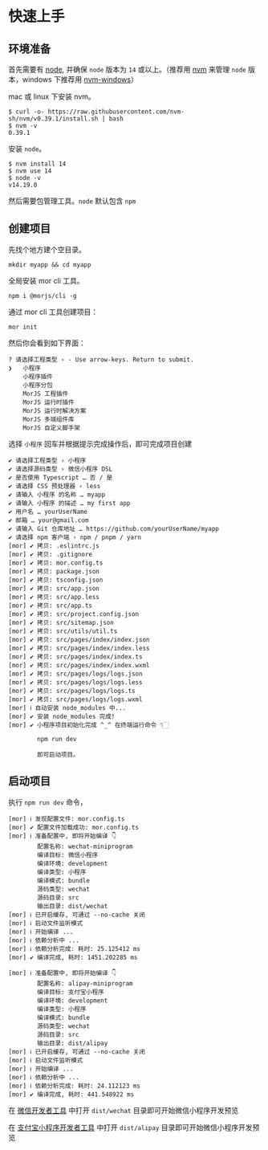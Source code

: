 # 快速上手

## 环境准备

首先需要有 [node](https://nodejs.org/zh-cn/), 并确保 `node` 版本为 `14` 或以上。（推荐用 [nvm](https://github.com/nvm-sh/nvm) 来管理 `node` 版本，windows 下推荐用 [nvm-windows](https://github.com/coreybutler/nvm-windows)）

mac 或 linux 下安装 nvm。

```
$ curl -o- https://raw.githubusercontent.com/nvm-sh/nvm/v0.39.1/install.sh | bash
$ nvm -v
0.39.1
```

安装 `node`。

```
$ nvm install 14
$ nvm use 14
$ node -v
v14.19.0
```

然后需要包管理工具。`node` 默认包含 `npm`

## 创建项目

先找个地方建个空目录。

```
mkdir myapp && cd myapp
```

全局安装 mor cli 工具。

```
npm i @morjs/cli -g
```

通过 mor cli 工具创建项目：

```
mor init
```

然后你会看到如下界面：

```
? 请选择工程类型 › - Use arrow-keys. Return to submit.
❯   小程序
    小程序插件
    小程序分包
    MorJS 工程插件
    MorJS 运行时插件
    MorJS 运行时解决方案
    MorJS 多端组件库
    MorJS 自定义脚手架
```

选择 `小程序` 回车并根据提示完成操作后，即可完成项目创建

```
✔ 请选择工程类型 › 小程序
✔ 请选择源码类型 › 微信小程序 DSL
✔ 是否使用 Typescript … 否 / 是
✔ 请选择 CSS 预处理器 › less
✔ 请输入 小程序 的名称 … myapp
✔ 请输入 小程序 的描述 … my first app
✔ 用户名 … yourUserName
✔ 邮箱 … your@gmail.com
✔ 请输入 Git 仓库地址 … https://github.com/yourUserName/myapp
✔ 请选择 npm 客户端 › npm / pnpm / yarn
[mor] ✔ 拷贝: .eslintrc.js
[mor] ✔ 拷贝: .gitignore
[mor] ✔ 拷贝: mor.config.ts
[mor] ✔ 拷贝: package.json
[mor] ✔ 拷贝: tsconfig.json
[mor] ✔ 拷贝: src/app.json
[mor] ✔ 拷贝: src/app.less
[mor] ✔ 拷贝: src/app.ts
[mor] ✔ 拷贝: src/project.config.json
[mor] ✔ 拷贝: src/sitemap.json
[mor] ✔ 拷贝: src/utils/util.ts
[mor] ✔ 拷贝: src/pages/index/index.json
[mor] ✔ 拷贝: src/pages/index/index.less
[mor] ✔ 拷贝: src/pages/index/index.ts
[mor] ✔ 拷贝: src/pages/index/index.wxml
[mor] ✔ 拷贝: src/pages/logs/logs.json
[mor] ✔ 拷贝: src/pages/logs/logs.less
[mor] ✔ 拷贝: src/pages/logs/logs.ts
[mor] ✔ 拷贝: src/pages/logs/logs.wxml
[mor] ℹ 自动安装 node_modules 中...
[mor] ✔ 安装 node_modules 完成!
[mor] ✔ 小程序项目初始化完成 ^_^ 在终端运行命令 👇🏻

        npm run dev

        即可启动项目。
```

## 启动项目

执行 `npm run dev` 命令，

```
[mor] ℹ 发现配置文件: mor.config.ts
[mor] ✔ 配置文件加载成功: mor.config.ts
[mor] ℹ 准备配置中, 即将开始编译 👇
        配置名称: wechat-miniprogram
        编译目标: 微信小程序
        编译环境: development
        编译类型: 小程序
        编译模式: bundle
        源码类型: wechat
        源码目录: src
        输出目录: dist/wechat
[mor] ℹ 已开启缓存, 可通过 --no-cache 关闭
[mor] ℹ 启动文件监听模式
[mor] ℹ 开始编译 ...
[mor] ℹ 依赖分析中 ...
[mor] ℹ 依赖分析完成: 耗时: 25.125412 ms
[mor] ✔ 编译完成, 耗时: 1451.202285 ms

[mor] ℹ 准备配置中, 即将开始编译 👇
        配置名称: alipay-miniprogram
        编译目标: 支付宝小程序
        编译环境: development
        编译类型: 小程序
        编译模式: bundle
        源码类型: wechat
        源码目录: src
        输出目录: dist/alipay
[mor] ℹ 已开启缓存, 可通过 --no-cache 关闭
[mor] ℹ 启动文件监听模式
[mor] ℹ 开始编译 ...
[mor] ℹ 依赖分析中 ...
[mor] ℹ 依赖分析完成: 耗时: 24.112123 ms
[mor] ✔ 编译完成, 耗时: 441.548922 ms
```

在 [微信开发者工具](https://developers.weixin.qq.com/miniprogram/dev/devtools/download.html) 中打开 `dist/wechat` 目录即可开始微信小程序开发预览

在 [支付宝小程序开发者工具](https://opendocs.alipay.com/mini/ide/download) 中打开 `dist/alipay` 目录即可开始微信小程序开发预览
